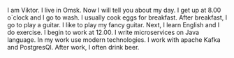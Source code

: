 I am Viktor. I live in Omsk. Now I will tell you about my day. I get up at 8.00 o`clock and I go to wash.
I usually cook eggs for breakfast. After breakfast, I go to play a guitar. I like to play my fancy guitar.
Next, I learn English and I do exercise. I begin to work at 12.00. I write microservices on Java language.
In my work use modern technologies. I work with apache Kafka and PostgresQl. After work, I often drink beer.
